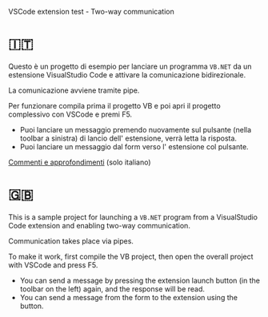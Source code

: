 VSCode extension test - Two-way communication

# 🇮🇹
Questo è un progetto di esempio per lanciare un programma `VB.NET` da un estensione VisualStudio Code e attivare la comunicazione bidirezionale.

La comunicazione avviene tramite pipe.

Per funzionare compila prima il progetto VB e poi apri il progetto complessivo con VSCode e premi F5.
* Puoi lanciare un messaggio premendo nuovamente sul pulsante (nella toolbar a sinistra) di lancio dell' estensione, verrà letta la risposta.
* Puoi lanciare un messaggio dal form verso l' estensione col pulsante.

[Commenti e approfondimenti](dettagli.md) (solo italiano)

# 🇬🇧
This is a sample project for launching a `VB.NET` program from a VisualStudio Code extension and enabling two-way communication.

Communication takes place via pipes.

To make it work, first compile the VB project, then open the overall project with VSCode and press F5.
* You can send a message by pressing the extension launch button (in the toolbar on the left) again, and the response will be read.
* You can send a message from the form to the extension using the button.
